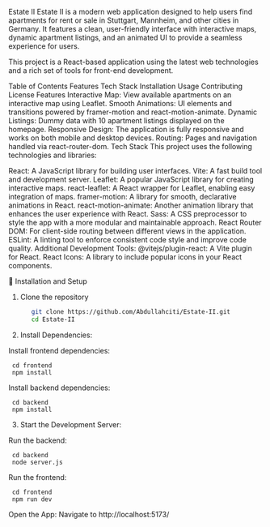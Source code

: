 Estate II
Estate II is a modern web application designed to help users find apartments for rent or sale in Stuttgart, Mannheim, and other cities in Germany. It features a clean, user-friendly interface with interactive maps, dynamic apartment listings, and an animated UI to provide a seamless experience for users.

This project is a React-based application using the latest web technologies and a rich set of tools for front-end development.

Table of Contents
Features
Tech Stack
Installation
Usage
Contributing
License
Features
Interactive Map: View available apartments on an interactive map using Leaflet.
Smooth Animations: UI elements and transitions powered by framer-motion and react-motion-animate.
Dynamic Listings: Dummy data with 10 apartment listings displayed on the homepage.
Responsive Design: The application is fully responsive and works on both mobile and desktop devices.
Routing: Pages and navigation handled via react-router-dom.
Tech Stack
This project uses the following technologies and libraries:

React: A JavaScript library for building user interfaces.
Vite: A fast build tool and development server.
Leaflet: A popular JavaScript library for creating interactive maps.
react-leaflet: A React wrapper for Leaflet, enabling easy integration of maps.
framer-motion: A library for smooth, declarative animations in React.
react-motion-animate: Another animation library that enhances the user experience with React.
Sass: A CSS preprocessor to style the app with a more modular and maintainable approach.
React Router DOM: For client-side routing between different views in the application.
ESLint: A linting tool to enforce consistent code style and improve code quality.
Additional Development Tools:
@vitejs/plugin-react: A Vite plugin for React.
React Icons: A library to include popular icons in your React components.

🔧 Installation and Setup

1. Clone the repository
   ```bash
      git clone https://github.com/Abdullahciti/Estate-II.git
      cd Estate-II

2. Install Dependencies:

  Install frontend dependencies:

     cd frontend
     npm install
  Install backend dependencies:

     cd backend
     npm install
3. Start the Development Server:

  Run the backend:

     cd backend
     node server.js
  Run the frontend:

     cd frontend
     npm run dev

Open the App: Navigate to http://localhost:5173/ 
